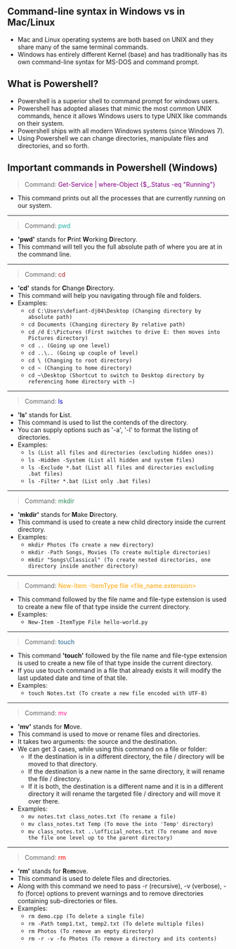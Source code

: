 ## Command-line syntax in Windows vs in Mac/Linux

- Mac and Linux operating systems are both based on UNIX and they share many of the same terminal commands.
- Windows has entirely different Kernel (base) and has traditionally has its own command-line syntax for MS-DOS and command prompt.

## What is Powershell?

- Powershell is a superior shell to command prompt for windows users.
- Powershell has adopted aliases that mimic the most common UNIX commands, hence it allows Windows users to type UNIX like commands on their system.
- Powershell ships with all modern Windows systems (since Windows 7).
- Using Powershell we can change directories, manipulate files and directories, and so forth.

## Important commands in Powershell (Windows)

>Command: <span style='color: purple'>Get-Service | where-Object {$_.Status -eq "Running"}</span>

- This command prints out all the processes that are currently running on our system.

---

>Command: <span style='color: lightseagreen'>pwd</span>

- **'pwd'** stands for **P**rint **W**orking **D**irectory.
- This command will tell you the full absolute path of where you are at in the command line.

---

>Command: <span style='color: brown'>cd</span>

- **'cd'** stands for **C**hange **D**irectory.
- This command will help you navigating through file and folders.
- Examples:
  - ```cd C:\Users\defiant-dj04\Desktop (Changing directory by absolute path)```
  - ```cd Documents (Changing directory By relative path)```
  - ```cd /d E:\Pictures (First switches to drive E: then moves into Pictures directory)```
  - ```cd .. (Going up one level)```
  - ```cd ..\.. (Going up couple of level)```
  - ```cd \ (Changing to root directory)```
  - ```cd ~ (Changing to home directory)```
  - ```cd ~\Desktop (Shortcut to switch to Desktop directory by referencing home directory with ~)```

---

>Command: <span style='color: mediumblue'>ls</span>

- **'ls'** stands for **L**ist.
- This command is used to list the contends of the directory.
- You can supply options such as '-a', '-l' to format the listing of directories.
- Examples:
  - ```ls (List all files and directories (excluding hidden ones))```
  - ```ls -Hidden -System (List all hidden and system files)```
  - ```ls -Exclude *.bat (List all files and directories excluding .bat files)```
  - ```ls -Filter *.bat (List only .bat files)```

---

>Command: <span style='color: seagreen'>mkdir</span>

- **'mkdir'** stands for **M**ake **D**irectory.
- This command is used to create a new child directory inside the current directory.
- Examples:
  - ```mkdir Photos (To create a new directory)```
  - ```mkdir -Path Songs, Movies (To create multiple directories)```
  - ```mkdir "Songs\Classical" (To create nested directories, one directory inside another directory)```

---

>Command: <span style='color: orange'>New-Item -ItemType file <file_name.extension></span>

- This command followed by the file name and file-type extension is used to create a new file of that type inside the current directory.
- Examples:
  - ```New-Item -ItemType File hello-world.py```

---

>Command: <span style='color: #1F618D'>touch</span>

- This command **'touch'** followed by the file name and file-type extension is used to create a new file of that type inside the current directory.
- If you use touch command in a file that already exists it will modify the last updated date and time of that tile.
- Examples:
  - ```touch Notes.txt (To create a new file encoded with UTF-8)```

---

>Command: <span style='color: deeppink'>mv</span>

- **'mv'** stands for **M**ove.
- This command is used to move or rename files and directories.
- It takes two arguments: the source and the destination.
- We can get 3 cases, while using this command on a file or folder:
  - If the destination is in a different directory, the file / directory will be moved to that directory.
  - If the destination is a new name in the same directory, it will rename the file / directory.
  - If it is both, the destination is a different name and it is in a different directory it will rename the targeted file / directory and will move it over there.
- Examples:
  - ```mv notes.txt class_notes.txt (To rename a file)```
  - ```mv class_notes.txt Temp (To move the into 'Temp' directory)```
  - ```mv class_notes.txt ..\official_notes.txt (To rename and move the file one level up to the parent directory)```

---

>Command: <span style='color: red'>rm</span>

- **'rm'** stands for **R**e**m**ove.
- This command is used to delete files and directories.
- Along with this command we need to pass -r (recursive), -v (verbose), -fo (force) options to prevent warnings and to remove directories containing sub-directories or files.
- Examples:
  - ```rm demo.cpp (To delete a single file)```
  - ```rm -Path temp1.txt, temp2.txt (To delete multiple files)```
  - ```rm Photos (To remove an empty directory)```
  - ```rm -r -v -fo Photos (To remove a directory and its contents)```